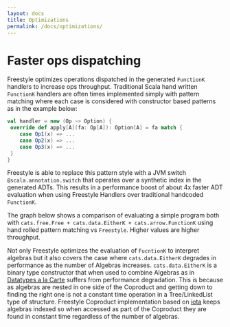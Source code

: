 ```yaml
---
layout: docs
title: Optimizations
permalink: /docs/optimizations/
---
```


# Faster ops dispatching

Freestyle optimizes operations dispatched in the generated `FunctionK` handlers to increase ops throughput.
Traditional Scala hand written `FunctionK` handlers are often times implemented simply with pattern matching where each case is considered with constructor based patterns as in the example below:

```scala
val handler = new (Op ~> Option) {
 override def apply[A](fa: Op[A]): Option[A] = fa match {
    case Op1(x) => ...
    case Op2(x) => ...
    case Op3(x) => ...
 }
}
```

Freestyle is able to replace this pattern style with a JVM switch `@scala.annotation.switch` that operates over a synthetic index in the generated ADTs.
This results in a performance boost of about 4x faster ADT evaluation when using Freestyle Handlers over traditional handcoded `FunctionK`.

The graph below shows a comparison of evaluating a simple program both with `cats.free.Free + cats.data.EitherK + cats.arrow.FunctionK` using hand rolled pattern matching vs `Freestyle`.
Higher values are higher throughput.

<canvas id="bench-functionk" width="400" height="400"></canvas>

Not only Freestyle optimizes the evaluation of `FucntionK` to interpret algebras but it also covers the case where `cats.data.EitherK` degrades in performance as the number of Algebras increases.
`cats.data.EitherK` is a binary type constructor that when used to combine Algebras as in [Datatypes a la Carte](http://www.cs.ru.nl/~W.Swierstra/Publications/DataTypesALaCarte.pdf) suffers from performance
degradation. This is because as algebras are nested in one side of the Coproduct and getting down to finding the right one is not a constant time operation in a Tree/LinkedList type of structure.
Freestyle Coproduct implementation based on [iota](https://github.com/47deg/iota) keeps algebras indexed so when accessed as part of the Coproduct they are found in constant time regardless of the number of algebras.

<canvas id="bench-coproduct" width="400" height="400"></canvas>

<script src="https://cdnjs.cloudflare.com/ajax/libs/Chart.js/2.5.0/Chart.min.js"></script>
<script src="https://cdnjs.cloudflare.com/ajax/libs/jquery/1.11.3/jquery.min.js">
</script>
<script src="//cdnjs.cloudflare.com/ajax/libs/numeral.js/2.0.6/numeral.min.js"></script>
<script src="http://underscorejs.org/underscore-min.js">
</script>
<script>
    function renderGraph(id, file) {
        $.getJSON( file, function( data ) {
                  Chart.defaults.global.defaultFontColor = '#fff';
                  Chart.defaults.global.defaultFontFamily = 'pragmatapro';
                  var ctx = document.getElementById(id);
                  var catsData = _.filter(data, function(d){ return d.benchmark.endsWith('cats'); })
                  var freestyleData = _.filter(data, function(d){ return d.benchmark.endsWith('freestyle'); })
                  var labels = _.map(freestyleData, function(d){ return d.benchmark.split(".")[1].replace(/_/g, ' ').trim(); })
                  var myChart = new Chart(ctx, {
                    type: 'line',
                    data: {
                        labels: labels,
                        datasets: [{
                            label: 'cats.free.Free ops/sec',
                            data: _.map(catsData, function(d){ return d.primaryMetric.score; }),
                            borderWidth: 1,
                            borderColor: 'rgba(241, 250, 140, 1)',
                            backgroundColor: 'rgba(241, 250, 140, 0.2)'
                        },{
                            label: 'freestyle ops/sec',
                            data: _.map(freestyleData, function(d){ return d.primaryMetric.score; }),
                            borderWidth: 1,
                            borderColor: 'rgba(139, 233, 253, 1)',
                            backgroundColor: 'rgba(139, 233, 253, 0.2)'
                        }]
                    },
                    options: {
                        scales: {
                            yAxes: [{
                                stacked: true,
                                ticks: {
                                   callback: function(value, index, values) {
                                     return numeral(value).format('0a');
                                   }
                                }
                            }]
                        }
                    }
                  });
        });
    }
    
    $( document ).ready(function() {
        renderGraph('bench-functionk', 'bench-functionk.json');
        renderGraph('bench-coproduct', 'bench-coproduct.json');
    });
</script>
